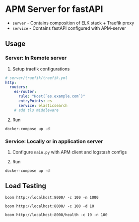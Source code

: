 # APM Server for fastAPI

* `server` - Contains composition of ELK stack + Traefik proxy
* `service` - Contains fastAPI configured with APM-server

## Usage

### Server: In Remote server

1. Setup traefik configurations

```yml
# server/traefik/traefik.yml
http:
  routers:
    es-router:
      rule: "Host(`es.example.com`)"
      entryPoints: es
      service: elasticsearch
    # add tls middleware
```

2. Run 

```shell
docker-compose up -d
```

### Service: Locally or in application server

1. Configure `main.py` with APM client and logstash configs

2. Run 

```
docker-compose up -d
```

## Load Testing

```shell
boom http://localhost:8000/ -c 100 -n 1000

boom http://localhost:8000/ -c 100 -d 10   

boom http://localhost:8000/health -c 10 -n 100 
```
